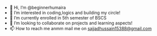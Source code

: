 - 👋 Hi, I’m @beginnerhumaira
- 👀 I’m interested in coding,logics and building my circle!
- 🌱 I’m currently enrolled in 5th semester of BSCS
- 💞️ I’m looking to collaborate on projects and learning aspects!
- 📫 How to reach me anmm mail me on sajjadhussain15388@gmail.com

<!---
beginnerhumaira/beginnerhumaira is a ✨ special ✨ repository because its `README.md` (this file) appears on your GitHub profile.
You can click the Preview link to take a look at your changes.
--->
